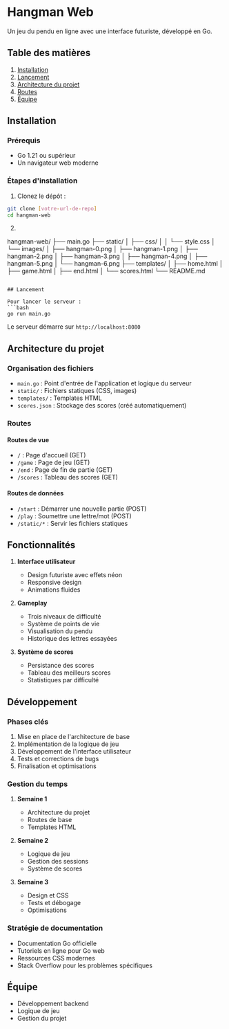 
# Hangman Web

Un jeu du pendu en ligne avec une interface futuriste, développé en Go.

## Table des matières
1. [Installation](#installation)
2. [Lancement](#lancement)
3. [Architecture du projet](#architecture-du-projet)
4. [Routes](#routes)
5. [Équipe](#équipe)

## Installation

### Prérequis
- Go 1.21 ou supérieur
- Un navigateur web moderne

### Étapes d'installation
1. Clonez le dépôt :
```bash
git clone [votre-url-de-repo]
cd hangman-web
```

2. 
hangman-web/
├── main.go
├── static/
│   ├── css/
│   │   └── style.css
│   └── images/
│       ├── hangman-0.png
│       ├── hangman-1.png
│       ├── hangman-2.png
│       ├── hangman-3.png
│       ├── hangman-4.png
│       ├── hangman-5.png
│       └── hangman-6.png
├── templates/
│   ├── home.html
│   ├── game.html
│   ├── end.html
│   └── scores.html
└── README.md
```

## Lancement

Pour lancer le serveur :
```bash
go run main.go
```

Le serveur démarre sur `http://localhost:8080`

## Architecture du projet

### Organisation des fichiers
- `main.go` : Point d'entrée de l'application et logique du serveur
- `static/` : Fichiers statiques (CSS, images)
- `templates/` : Templates HTML
- `scores.json` : Stockage des scores (créé automatiquement)

### Routes

#### Routes de vue
- `/` : Page d'accueil (GET)
- `/game` : Page de jeu (GET)
- `/end` : Page de fin de partie (GET)
- `/scores` : Tableau des scores (GET)

#### Routes de données
- `/start` : Démarrer une nouvelle partie (POST)
- `/play` : Soumettre une lettre/mot (POST)
- `/static/*` : Servir les fichiers statiques

## Fonctionnalités

1. **Interface utilisateur**
   - Design futuriste avec effets néon
   - Responsive design
   - Animations fluides

2. **Gameplay**
   - Trois niveaux de difficulté
   - Système de points de vie
   - Visualisation du pendu
   - Historique des lettres essayées

3. **Système de scores**
   - Persistance des scores
   - Tableau des meilleurs scores
   - Statistiques par difficulté

## Développement

### Phases clés
1. Mise en place de l'architecture de base
2. Implémentation de la logique de jeu
3. Développement de l'interface utilisateur
4. Tests et corrections de bugs
5. Finalisation et optimisations

### Gestion du temps
1. **Semaine 1**
   - Architecture du projet
   - Routes de base
   - Templates HTML

2. **Semaine 2**
   - Logique de jeu
   - Gestion des sessions
   - Système de scores

3. **Semaine 3**
   - Design et CSS
   - Tests et débogage
   - Optimisations

### Stratégie de documentation
- Documentation Go officielle
- Tutoriels en ligne pour Go web
- Ressources CSS modernes
- Stack Overflow pour les problèmes spécifiques

## Équipe

  - Développement backend
  - Logique de jeu
  - Gestion du projet

